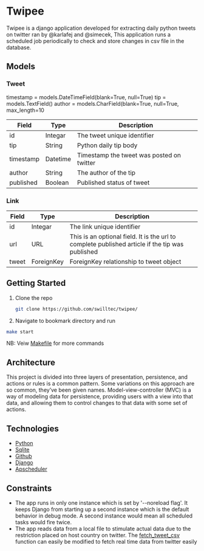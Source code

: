 # Twipee

Twipee is a django application developed for extracting daily python tweets on twitter ran by @karlafej and @simecek, 
This application runs a scheduled job periodically to check and store changes in csv file in the database.


## Models

### Tweet

 timestamp = models.DateTimeField(blank=True, null=True)
    tip = models.TextField()
    author = models.CharField(blank=True, null=True, max_length=10

| Field   | Type             | Description           |
|-----------------|------------------|-------------------         |
| id               | Integar          | The tweet unique identifier |
| tip         | String           | Python daily tip body    |
| timestamp  | Datetime           | Timestamp the tweet was posted on twitter |
| author | String | The author of the tip|
| published | Boolean | Published status of tweet |


### Link
| Field   | Type             | Description           |
|-----------------|------------------|-------------------         |
| id               | Integar          | The link unique identifier |
| url         | URL           |This is an optional field. It is the url to complete published article if the tip was published  |
| tweet  | ForeignKey           | ForeignKey relationship to tweet object|


## Getting Started
1. Clone the repo
   ```sh
   git clone https://github.com/swilltec/twipee/
   ```
2. Navigate to bookmark directory and run
  ```sh
  make start
  ```
NB: 
Veiw [Makefile](Makefile) for more commands

## Architecture
This project is divided into three layers of presentation, persistence, and actions or rules
is a common pattern. Some variations on this approach are so common, they’ve been
given names. Model-view-controller (MVC) is a way of modeling data for persistence,
providing users with a view into that data, and allowing them to control changes to
that data with some set of actions.

## Technologies
 - [Python](https://www.python.org/)
 - [Sqlite](https://www.sqlite.org/index.html)
 - [Github](https://github.com/)
 - [Django](https://docs.djangoproject.com/en/3.2/)
 - [Apscheduler](https://apscheduler.readthedocs.io/en/latest/)


## Constraints
 -  The app runs in only one instance which is set by '--noreload flag'.
    It keeps Django from starting up a second instance which is the default behavior in debug mode. 
    A second instance would mean all scheduled tasks would fire twice.
 -  The app reads data from a local file to stimulate actual data due to the restriction placed on host country on twitter.
    The [fetch_tweet_csv](core/utils/process_csv.py) function can easily be modified to fetch real time data from twitter easily
